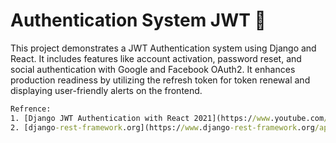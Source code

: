 # Authentication System JWT 🔑

This project demonstrates a JWT Authentication system using Django and React. It includes features like account activation, password reset, and social authentication with Google and Facebook OAuth2. It enhances production readiness by utilizing the refresh token for token renewal and displaying user-friendly alerts on the frontend.

```cmd
Refrence:
1. [Django JWT Authentication with React 2021](https://www.youtube.com/watch?v=QFDyXWRYQjY)
2. [django-rest-framework.org](https://www.django-rest-framework.org/api-guide/authentication/)
```

